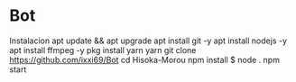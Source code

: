 # Bot
Instalacion 
apt update && apt upgrade
apt install git -y
apt install nodejs -y
apt install ffmpeg -y
pkg install yarn 
yarn
git clone https://github.com/ixxi69/Bot
cd Hisoka-Morou
npm install
$ node .
npm start
